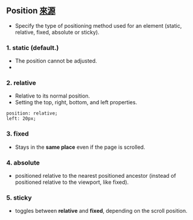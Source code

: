 ##  Position [來源](https://www.w3schools.com/css/css_positioning.asp)
- Specify the type of positioning method used for an element (static, relative, fixed, absolute or sticky).


### 1. static (default.)
- The position cannot be adjusted.
- 
### 2. relative
- Relative to its normal position.
- Setting the top, right, bottom, and left properties. 
```
position: relative;
left: 20px;
```

### 3. fixed
- Stays in the **same place** even if the page is scrolled. 

### 4. absolute
- positioned relative to the nearest positioned ancestor (instead of positioned relative to the viewport, like fixed).

### 5. sticky
- toggles between **relative** and **fixed**, depending on the scroll position.
